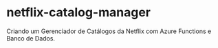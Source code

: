 # netflix-catalog-manager
Criando um Gerenciador de Catálogos da Netflix com Azure Functions e Banco de Dados.
